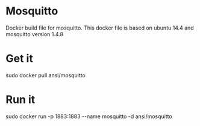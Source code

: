 Mosquitto
=========

Docker build file for mosquitto. This docker file is based on
ubuntu 14.4 and mosquitto version 1.4.8

Get it
======
sudo docker pull ansi/mosquitto

Run it
======
sudo docker run -p 1883:1883 --name mosquitto -d ansi/mosquitto
